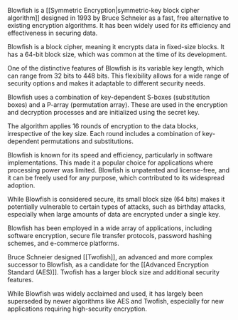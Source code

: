 Blowfish is a [[Symmetric Encryption|symmetric-key block cipher algorithm]] designed in 1993 by Bruce Schneier as a fast, free alternative to existing encryption algorithms. It has been widely used for its efficiency and effectiveness in securing data.

Blowfish is a block cipher, meaning it encrypts data in fixed-size blocks. It has a 64-bit block size, which was common at the time of its development.

One of the distinctive features of Blowfish is its variable key length, which can range from 32 bits to 448 bits. This flexibility allows for a wide range of security options and makes it adaptable to different security needs.

Blowfish uses a combination of key-dependent S-boxes (substitution boxes) and a P-array (permutation array). These are used in the encryption and decryption processes and are initialized using the secret key.

The algorithm applies 16 rounds of encryption to the data blocks, irrespective of the key size. Each round includes a combination of key-dependent permutations and substitutions.

Blowfish is known for its speed and efficiency, particularly in software implementations. This made it a popular choice for applications where processing power was limited. Blowfish is unpatented and license-free, and it can be freely used for any purpose, which contributed to its widespread adoption.

While Blowfish is considered secure, its small block size (64 bits) makes it potentially vulnerable to certain types of attacks, such as birthday attacks, especially when large amounts of data are encrypted under a single key.

Blowfish has been employed in a wide array of applications, including software encryption, secure file transfer protocols, password hashing schemes, and e-commerce platforms.

Bruce Schneier designed [[Twofish]], an advanced and more complex successor to Blowfish, as a candidate for the [[Advanced Encryption Standard (AES)]]. Twofish has a larger block size and additional security features.

While Blowfish was widely acclaimed and used, it has largely been superseded by newer algorithms like AES and Twofish, especially for new applications requiring high-security encryption.